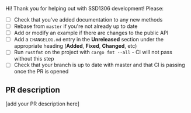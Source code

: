 Hi! Thank you for helping out with SSD1306 development! Please:

- [ ] Check that you've added documentation to any new methods
- [ ] Rebase from `master` if you're not already up to date
- [ ] Add or modify an example if there are changes to the public API
- [ ] Add a `CHANGELOG.md` entry in the **Unreleased** section under the appropriate heading (**Added**, **Fixed**, **Changed**, etc)
- [ ] Run `rustfmt` on the project with `cargo fmt --all` - CI will not pass without this step
- [ ] Check that your branch is up to date with master and that CI is passing once the PR is opened

## PR description

[add your PR description here]

